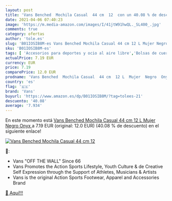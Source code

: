 ```yaml
---
layout: post
title: 'Vans Benched  Mochila Casual  44 cm  12  con un 40.08 % de descuento'
date: 2021-04-06 07:40:23
image: 'https://m.media-amazon.com/images/I/41jtW91hwQL._SL400_.jpg'
comments: true
category: ofertas
author: 'tole.es'
slug: 'B01IOSIB8M-es Vans Benched Mochila Casual 44 cm 12 L Mujer Negro Onyx'
sku: 'B01IOSIB8M-es'
tags: [ 'Accesorios para deportes y ocio al aire libre','Bolsas de cuerdas para el gimnasio','Bolsas de gimnasia','Deportes y aire libre','mochila','vans', ]
actualPrice: 7.19 EUR
currency: EUR
price: 7.19
comparePrice: 12.0 EUR
prodname: 'Vans Benched  Mochila Casual  44 cm  12 L  Mujer  Negro  Onyx '
country: 'es'
flag: '🇪🇸'
brand: 'Vans'
buyurl: 'https://www.amazon.es/dp/B01IOSIB8M/?tag=tolees-21'
descuento: '40.08'
average: '7.934'
---
```


En este momento está [Vans Benched  Mochila Casual  44 cm  12 L  Mujer  Negro  Onyx ](https://www.amazon.es/dp/B01IOSIB8M/?tag=tolees-21) a 7.19 EUR (original: 12.0 EUR) (40.08 %  de descuento) en el siguiente enlace!

[![Vans Benched  Mochila Casual  44 cm  12 ](https://m.media-amazon.com/images/I/41jtW91hwQL._SL400_.jpg)](https://www.amazon.es/dp/B01IOSIB8M/?tag=tolees-21)

🔎:

- Vans "OFF THE WALL" Since 66
- Vans Promotes the Action Sports Lifestyle, Youth Culture & de Creative Self Expression through the Support of Athletes, Musicians & Artists
- Vans is the original Action Sports Footwear, Apparel and Accessories Brand

[🛒 Aquí!!!](https://www.amazon.es/dp/B01IOSIB8M/?tag=tolees-21)
